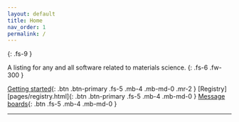 ```yaml
---
layout: default
title: Home
nav_order: 1
permalink: /
---
```


{: .fs-9 }

A listing for any and all software related to materials science.
{: .fs-6 .fw-300 }

[Getting started](pages/getting_started.html){: .btn .btn-primary .fs-5 .mb-4 .mb-md-0 .mr-2 }
[Registry][pages/registry.html]{: .btn .btn-primary .fs-5 .mb-4 .mb-md-0 }
[Message boards][matsci.org]{: .btn .fs-5 .mb-4 .mb-md-0 }

---


[matsci.org]: https://matsci.org
